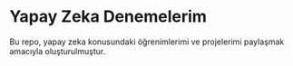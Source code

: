 # Yapay Zeka Denemelerim

Bu repo, yapay zeka konusundaki öğrenimlerimi ve projelerimi paylaşmak amacıyla oluşturulmuştur.
